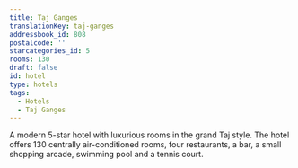 ```yaml
---
title: Taj Ganges
translationKey: taj-ganges
addressbook_id: 808
postalcode: ''
starcategories_id: 5
rooms: 130
draft: false
id: hotel
type: hotels
tags:
  - Hotels
  - Taj Ganges
---
```

A modern 5-star hotel with luxurious rooms in the grand Taj style. The hotel offers 130 centrally air-conditioned rooms, four restaurants, a bar, a small shopping arcade, swimming pool  and a tennis court.